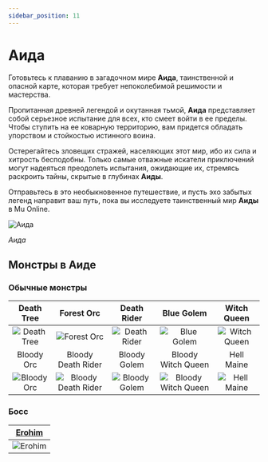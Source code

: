 ```yaml
---
sidebar_position: 11
---
```


# Аида

Готовьтесь к плаванию в загадочном мире **Аида**, таинственной и опасной карте, которая требует непоколебимой решимости и мастерства.

Пропитанная древней легендой и окутанная тьмой, **Аида** представляет собой серьезное испытание для всех, кто смеет войти в ее пределы. Чтобы ступить на ее коварную территорию, вам придется обладать упорством и стойкостью истинного воина.

Остерегайтесь зловещих стражей, населяющих этот мир, ибо их сила и хитрость бесподобны. Только самые отважные искатели приключений могут надеяться преодолеть испытания, ожидающие их, стремясь раскроить тайны, скрытые в глубинах **Аиды**.

Отправьтесь в это необыкновенное путешествие, и пусть эхо забытых легенд направит ваш путь, пока вы исследуете таинственный мир **Аиды** в Mu Online.

![Аида](/img/maps/aida.webp)

_Аида_

## Монстры в Аиде

### Обычные монстры

|                    Death Tree                    |                            Forest Orc                            |                     Death Rider                      |                            Blue Golem                            |                    Witch Queen                     |
| :----------------------------------------------: | :--------------------------------------------------------------: | :--------------------------------------------------: | :--------------------------------------------------------------: | :------------------------------------------------: |
| ![Death Tree](/img/monsters/aida/death-tree.jpg) |         ![Forest Orc](/img/monsters/aida/forest-orc.jpg)         |  ![Death Rider](/img/monsters/aida/death-rider.jpg)  |         ![Blue Golem](/img/monsters/aida/blue-golem.jpg)         | ![Witch Queen](/img/monsters/aida/witch-queen.jpg) |
|                    Bloody Orc                    |                        Bloody Death Rider                        |                     Bloody Golem                     |                        Bloody Witch Queen                        |                     Hell Maine                     |
| ![Bloody Orc](/img/monsters/aida/bloody-orc.jpg) | ![Bloody Death Rider](/img/monsters/aida/bloody-death-rider.jpg) | ![Bloody Golem](/img/monsters/aida/bloody-golem.jpg) | ![Bloody Witch Queen](/img/monsters/aida/bloody-witch-queen.jpg) |  ![Hell Maine](/img/monsters/aida/hell-maine.jpg)  |

### Босс

|     [Erohim](/special-monsters/bosses/erohim)      |
| :------------------------------------------------: |
| ![Erohim](/img/monsters/special/bosses/erohim.jpg) |
